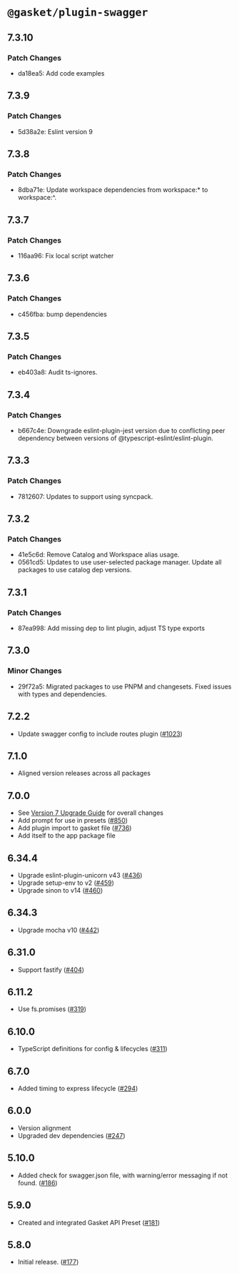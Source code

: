 # `@gasket/plugin-swagger`

## 7.3.10

### Patch Changes

- da18ea5: Add code examples

## 7.3.9

### Patch Changes

- 5d38a2e: Eslint version 9

## 7.3.8

### Patch Changes

- 8dba71e: Update workspace dependencies from workspace:\* to workspace:^.

## 7.3.7

### Patch Changes

- 116aa96: Fix local script watcher

## 7.3.6

### Patch Changes

- c456fba: bump dependencies

## 7.3.5

### Patch Changes

- eb403a8: Audit ts-ignores.

## 7.3.4

### Patch Changes

- b667c4e: Downgrade eslint-plugin-jest version due to conflicting peer dependency between versions of @typescript-eslint/eslint-plugin.

## 7.3.3

### Patch Changes

- 7812607: Updates to support using syncpack.

## 7.3.2

### Patch Changes

- 41e5c6d: Remove Catalog and Workspace alias usage.
- 0561cd5: Updates to use user-selected package manager. Update all packages to use catalog dep versions.

## 7.3.1

### Patch Changes

- 87ea998: Add missing dep to lint plugin, adjust TS type exports

## 7.3.0

### Minor Changes

- 29f72a5: Migrated packages to use PNPM and changesets. Fixed issues with types and dependencies.

## 7.2.2

- Update swagger config to include routes plugin ([#1023])

## 7.1.0

- Aligned version releases across all packages

## 7.0.0

- See [Version 7 Upgrade Guide] for overall changes
- Add prompt for use in presets ([#850])
- Add plugin import to gasket file ([#736])
- Add itself to the app package file

## 6.34.4

- Upgrade eslint-plugin-unicorn v43 ([#436])
- Upgrade setup-env to v2 ([#459])
- Upgrade sinon to v14 ([#460])

## 6.34.3

- Upgrade mocha v10 ([#442])

## 6.31.0

- Support fastify ([#404])

## 6.11.2

- Use fs.promises ([#319])

## 6.10.0

- TypeScript definitions for config & lifecycles ([#311])

## 6.7.0

- Added timing to express lifecycle ([#294])

## 6.0.0

- Version alignment
- Upgraded dev dependencies ([#247])

## 5.10.0

- Added check for swagger.json file, with warning/error messaging if not found. ([#186])

## 5.9.0

- Created and integrated Gasket API Preset ([#181])

## 5.8.0

- Initial release. ([#177])

[Version 7 Upgrade Guide]: /docs/upgrade-to-7.md
[#177]: https://github.com/godaddy/gasket/pull/177
[#181]: https://github.com/godaddy/gasket/pull/181
[#186]: https://github.com/godaddy/gasket/pull/186
[#247]: https://github.com/godaddy/gasket/pull/247
[#294]: https://github.com/godaddy/gasket/pull/294
[#311]: https://github.com/godaddy/gasket/pull/311
[#319]: https://github.com/godaddy/gasket/pull/319
[#404]: https://github.com/godaddy/gasket/pull/404
[#436]: https://github.com/godaddy/gasket/pull/436
[#442]: https://github.com/godaddy/gasket/pull/442
[#459]: https://github.com/godaddy/gasket/pull/459
[#460]: https://github.com/godaddy/gasket/pull/460
[#736]: https://github.com/godaddy/gasket/pull/736
[#850]: https://github.com/godaddy/gasket/pull/850
[#1023]: https://github.com/godaddy/gasket/pull/1023
